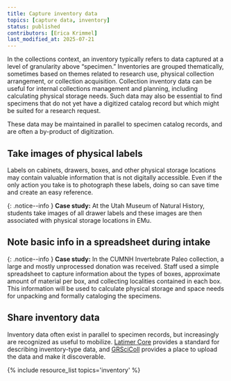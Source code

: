 ```yaml
---
title: Capture inventory data
topics: [capture data, inventory]
status: published
contributors: [Erica Krimmel]
last_modified_at: 2025-07-21
---
```

In the collections context, an inventory typically refers to data captured at a level of granularity above “specimen.” Inventories are grouped thematically, sometimes based on themes related to research use, physical collection arrangement, or collection acquisition. Collection inventory data can be useful for internal collections management and planning, including calculating physical storage needs. Such data may also be essential to find specimens that do not yet have a digitized catalog record but which might be suited for a research request.

These data may be maintained in parallel to specimen catalog records, and are often a by-product of digitization.

## Take images of physical labels

Labels on cabinets, drawers, boxes, and other physical storage locations may contain valuable information that is not digitally accessible. Even if the only action you take is to photograph these labels, doing so can save time and create an easy reference.

{: .notice--info }
**Case study:** At the Utah Museum of Natural History, students take images of all drawer labels and these images are then associated with physical storage locations in EMu.

## Note basic info in a spreadsheet during intake

{: .notice--info }
**Case study:** In the CUMNH Invertebrate Paleo collection, a large and mostly unprocessed donation was received. Staff used a simple spreadsheet to capture information about the types of boxes, approximate amount of material per box, and collecting localities contained in each box. This information will be used to calculate physical storage and space needs for unpacking and formally cataloging the specimens.

## Share inventory data

Inventory data often exist in parallel to specimen records, but increasingly are recognized as useful to mobilize. [Latimer Core](use-latimer-core) provides a standard for describing inventory-type data, and [GRSciColl](./data-ecosystem/grscicoll) provides a place to upload the data and make it discoverable.

{% include resource_list topics='inventory' %}
